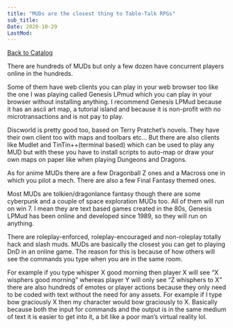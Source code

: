 ```yaml
---
title: "MUDs are the closest thing to Table-Talk RPGs"
sub_title:
Date: 2020-10-29
LastMod:
---
```


[Back to Catalog](https://otaking.xyz/index.html)

There are hundreds of MUDs but only a few dozen have concurrent players online in the hundreds.

Some of them have web clients you can play in your web browser too like the one I was playing called Genesis LPmud which you can play in your browser without installing anything. I recommend Genesis LPMud because it has an ascii art map, a tutorial island and because it is non-profit with no microtransactions and is not pay to play.

Discworld is pretty good too, based on Terry Pratchet’s novels. They have their own client too with maps and toolbars etc… But there are also clients like Mudlet and TinTin++(terminal based) which can be used to play any MUD but with these you have to install scripts to auto-map or draw your own maps on paper like when playing Dungeons and Dragons.

As for anime MUDs there are a few Dragonball Z ones and a Macross one in which you pilot a mech. There are also a few Final Fantasy themed ones.

Most MUDs are tolkien/dragonlance fantasy though there are some cyberpunk and a couple of space exploration MUDs too. All of them will run on win 7. I mean they are text based games created in the 80s, Genesis LPMud has been online and developed since 1989, so they will run on anything.

There are roleplay-enforced, roleplay-encouraged and non-roleplay totally hack and slash muds. MUDs are basically the closest you can get to playing DnD in an online game. The reason for this is because of how others will see the commands you type when you are in the same room.

For example if you type whisper X good morning then player X will see “X wisphers good morning” whereas player Y will only see “Z whisphers to X” there are also hundreds of emotes or player actions because they only need to be coded with text without the need for any assets. For example if I type bow graciously X then my character would bow graciously to X. Basically because both the input for commands and the output is in the same medium of text it is easier to get into it, a bit like a poor man’s virtual reality lol.
